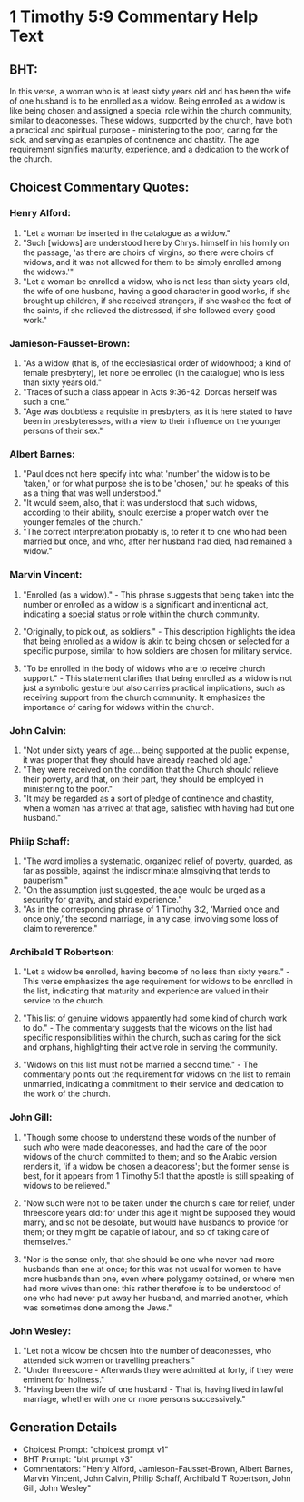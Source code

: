 # 1 Timothy 5:9 Commentary Help Text

## BHT:
In this verse, a woman who is at least sixty years old and has been the wife of one husband is to be enrolled as a widow. Being enrolled as a widow is like being chosen and assigned a special role within the church community, similar to deaconesses. These widows, supported by the church, have both a practical and spiritual purpose - ministering to the poor, caring for the sick, and serving as examples of continence and chastity. The age requirement signifies maturity, experience, and a dedication to the work of the church.

## Choicest Commentary Quotes:
### Henry Alford:
1. "Let a woman be inserted in the catalogue as a widow."
2. "Such [widows] are understood here by Chrys. himself in his homily on the passage, 'as there are choirs of virgins, so there were choirs of widows, and it was not allowed for them to be simply enrolled among the widows.'"
3. "Let a woman be enrolled a widow, who is not less than sixty years old, the wife of one husband, having a good character in good works, if she brought up children, if she received strangers, if she washed the feet of the saints, if she relieved the distressed, if she followed every good work."

### Jamieson-Fausset-Brown:
1. "As a widow (that is, of the ecclesiastical order of widowhood; a kind of female presbytery), let none be enrolled (in the catalogue) who is less than sixty years old."
2. "Traces of such a class appear in Acts 9:36-42. Dorcas herself was such a one."
3. "Age was doubtless a requisite in presbyters, as it is here stated to have been in presbyteresses, with a view to their influence on the younger persons of their sex."

### Albert Barnes:
1. "Paul does not here specify into what 'number' the widow is to be 'taken,' or for what purpose she is to be 'chosen,' but he speaks of this as a thing that was well understood."
2. "It would seem, also, that it was understood that such widows, according to their ability, should exercise a proper watch over the younger females of the church."
3. "The correct interpretation probably is, to refer it to one who had been married but once, and who, after her husband had died, had remained a widow."

### Marvin Vincent:
1. "Enrolled (as a widow)." - This phrase suggests that being taken into the number or enrolled as a widow is a significant and intentional act, indicating a special status or role within the church community.

2. "Originally, to pick out, as soldiers." - This description highlights the idea that being enrolled as a widow is akin to being chosen or selected for a specific purpose, similar to how soldiers are chosen for military service.

3. "To be enrolled in the body of widows who are to receive church support." - This statement clarifies that being enrolled as a widow is not just a symbolic gesture but also carries practical implications, such as receiving support from the church community. It emphasizes the importance of caring for widows within the church.

### John Calvin:
1. "Not under sixty years of age... being supported at the public expense, it was proper that they should have already reached old age."
2. "They were received on the condition that the Church should relieve their poverty, and that, on their part, they should be employed in ministering to the poor."
3. "It may be regarded as a sort of pledge of continence and chastity, when a woman has arrived at that age, satisfied with having had but one husband."

### Philip Schaff:
1. "The word implies a systematic, organized relief of poverty, guarded, as far as possible, against the indiscriminate almsgiving that tends to pauperism."
2. "On the assumption just suggested, the age would be urged as a security for gravity, and staid experience."
3. "As in the corresponding phrase of 1 Timothy 3:2, ‘Married once and once only,’ the second marriage, in any case, involving some loss of claim to reverence."

### Archibald T Robertson:
1. "Let a widow be enrolled, having become of no less than sixty years." - This verse emphasizes the age requirement for widows to be enrolled in the list, indicating that maturity and experience are valued in their service to the church.

2. "This list of genuine widows apparently had some kind of church work to do." - The commentary suggests that the widows on the list had specific responsibilities within the church, such as caring for the sick and orphans, highlighting their active role in serving the community.

3. "Widows on this list must not be married a second time." - The commentary points out the requirement for widows on the list to remain unmarried, indicating a commitment to their service and dedication to the work of the church.

### John Gill:
1. "Though some choose to understand these words of the number of such who were made deaconesses, and had the care of the poor widows of the church committed to them; and so the Arabic version renders it, 'if a widow be chosen a deaconess'; but the former sense is best, for it appears from 1 Timothy 5:1 that the apostle is still speaking of widows to be relieved."

2. "Now such were not to be taken under the church's care for relief, under threescore years old: for under this age it might be supposed they would marry, and so not be desolate, but would have husbands to provide for them; or they might be capable of labour, and so of taking care of themselves."

3. "Nor is the sense only, that she should be one who never had more husbands than one at once; for this was not usual for women to have more husbands than one, even where polygamy obtained, or where men had more wives than one: this rather therefore is to be understood of one who had never put away her husband, and married another, which was sometimes done among the Jews."

### John Wesley:
1. "Let not a widow be chosen into the number of deaconesses, who attended sick women or travelling preachers." 
2. "Under threescore - Afterwards they were admitted at forty, if they were eminent for holiness." 
3. "Having been the wife of one husband - That is, having lived in lawful marriage, whether with one or more persons successively."


## Generation Details
- Choicest Prompt: "choicest prompt v1"
- BHT Prompt: "bht prompt v3"
- Commentators: "Henry Alford, Jamieson-Fausset-Brown, Albert Barnes, Marvin Vincent, John Calvin, Philip Schaff, Archibald T Robertson, John Gill, John Wesley"

